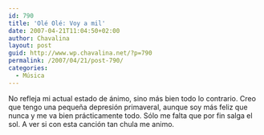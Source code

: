 ```yaml
---
id: 790
title: 'Olé Olé: Voy a mil'
date: 2007-04-21T11:04:50+02:00
author: Chavalina
layout: post
guid: http://www.wp.chavalina.net/?p=790
permalink: /2007/04/21/post-790/
categories:
  - Música
---
```

No refleja mi actual estado de &aacute;nimo, sino m&aacute;s bien todo lo contrario. Creo que tengo una peque&ntilde;a depresi&oacute;n primaveral, aunque soy m&aacute;s feliz que nunca y me va bien pr&aacute;cticamente todo. S&oacute;lo me falta que por fin salga el sol. A ver si con esta canci&oacute;n tan chula me animo.

<object width="425" height="350"><param name="movie" value="http://www.youtube.com/v/KOW-ZlUEFtM"><param name="wmode" value="transparent"><embed src="http://www.youtube.com/v/KOW-ZlUEFtM" type="application/x-shockwave-flash" wmode="transparent" width="425" height="350"></object>
